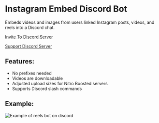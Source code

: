 # Instagram Embed Discord Bot
Embeds videos and images from users linked Instagram posts, videos, and reels into a Discord chat.

[Invite To Discord Server](https://link.mcshane.systems/reelsbotinvite)

[Support Discord Server](https://discord.gg/6K3tdsYd6J)

## Features:
- No prefixes needed
- Videos are downloadable
- Adjusted upload sizes for Nitro Boosted servers
- Supports Discord slash commands

## Example: 
![Example of reels bot on discord](https://github.com/bman46/Instagram-Reels-Bot/raw/master/Example.png)
